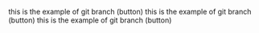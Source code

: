 this is the example of git branch (button)
this is the example of git branch (button)
this is the example of git branch (button)
